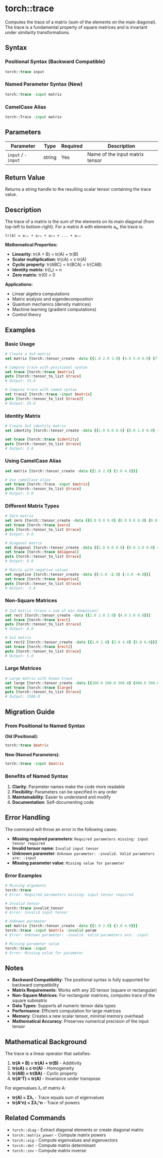 # torch::trace

Computes the trace of a matrix (sum of the elements on the main diagonal). The trace is a fundamental property of square matrices and is invariant under similarity transformations.

## Syntax

### Positional Syntax (Backward Compatible)
```tcl
torch::trace input
```

### Named Parameter Syntax (New)
```tcl
torch::trace -input matrix
```

### CamelCase Alias
```tcl
torch::Trace -input matrix
```

## Parameters

| Parameter | Type | Required | Description |
|-----------|------|----------|-------------|
| `input` / `-input` | string | Yes | Name of the input matrix tensor |

## Return Value

Returns a string handle to the resulting scalar tensor containing the trace value.

## Description

The trace of a matrix is the sum of the elements on its main diagonal (from top-left to bottom-right). For a matrix A with elements aᵢⱼ, the trace is:

```
tr(A) = a₁₁ + a₂₂ + a₃₃ + ... + aₙₙ
```

**Mathematical Properties:**
- **Linearity**: tr(A + B) = tr(A) + tr(B)
- **Scalar multiplication**: tr(cA) = c·tr(A)
- **Cyclic property**: tr(ABC) = tr(BCA) = tr(CAB)
- **Identity matrix**: tr(Iₙ) = n
- **Zero matrix**: tr(0) = 0

**Applications:**
- Linear algebra computations
- Matrix analysis and eigendecomposition
- Quantum mechanics (density matrices)
- Machine learning (gradient computations)
- Control theory

## Examples

### Basic Usage

```tcl
# Create a 3x3 matrix
set matrix [torch::tensor_create -data {{1.0 2.0 3.0} {4.0 5.0 6.0} {7.0 8.0 9.0}}]

# Compute trace with positional syntax
set trace [torch::trace $matrix]
puts [torch::tensor_to_list $trace]
# Output: 15.0

# Compute trace with named syntax
set trace2 [torch::trace -input $matrix]
puts [torch::tensor_to_list $trace2]
# Output: 15.0
```

### Identity Matrix

```tcl
# Create 3x3 identity matrix
set identity [torch::tensor_create -data {{1.0 0.0 0.0} {0.0 1.0 0.0} {0.0 0.0 1.0}}]

set trace [torch::trace $identity]
puts [torch::tensor_to_list $trace]
# Output: 3.0
```

### Using CamelCase Alias

```tcl
set matrix [torch::tensor_create -data {{1.0 2.0} {3.0 4.0}}]

# Use camelCase alias
set trace [torch::Trace -input $matrix]
puts [torch::tensor_to_list $trace]
# Output: 5.0
```

### Different Matrix Types

```tcl
# Zero matrix
set zero [torch::tensor_create -data {{0.0 0.0 0.0} {0.0 0.0 0.0} {0.0 0.0 0.0}}]
set trace [torch::trace $zero]
puts [torch::tensor_to_list $trace]
# Output: 0.0

# Diagonal matrix
set diagonal [torch::tensor_create -data {{2.0 0.0 0.0} {0.0 3.0 0.0} {0.0 0.0 4.0}}]
set trace [torch::trace $diagonal]
puts [torch::tensor_to_list $trace]
# Output: 9.0

# Matrix with negative values
set negative [torch::tensor_create -data {{-1.0 -2.0} {-3.0 -4.0}}]
set trace [torch::trace $negative]
puts [torch::tensor_to_list $trace]
# Output: -5.0
```

### Non-Square Matrices

```tcl
# 2x3 matrix (trace = sum of min dimension)
set rect [torch::tensor_create -data {{1.0 2.0 3.0} {4.0 5.0 6.0}}]
set trace [torch::trace $rect]
puts [torch::tensor_to_list $trace]
# Output: 6.0

# 3x2 matrix
set rect2 [torch::tensor_create -data {{1.0 2.0} {3.0 4.0} {5.0 6.0}}]
set trace [torch::trace $rect2]
puts [torch::tensor_to_list $trace]
# Output: 5.0
```

### Large Matrices

```tcl
# Large matrix with known trace
set large [torch::tensor_create -data {{100.0 200.0 300.0} {400.0 500.0 600.0} {700.0 800.0 900.0}}]
set trace [torch::trace $large]
puts [torch::tensor_to_list $trace]
# Output: 1500.0
```

## Migration Guide

### From Positional to Named Syntax

**Old (Positional):**
```tcl
torch::trace $matrix
```

**New (Named Parameters):**
```tcl
torch::trace -input $matrix
```

### Benefits of Named Syntax

1. **Clarity**: Parameter names make the code more readable
2. **Flexibility**: Parameters can be specified in any order
3. **Maintainability**: Easier to understand and modify
4. **Documentation**: Self-documenting code

## Error Handling

The command will throw an error in the following cases:

- **Missing required parameters**: `Required parameters missing: input tensor required`
- **Invalid tensor name**: `Invalid input tensor`
- **Unknown parameter**: `Unknown parameter: -invalid. Valid parameters are: -input`
- **Missing parameter value**: `Missing value for parameter`

### Error Examples

```tcl
# Missing arguments
torch::trace
# Error: Required parameters missing: input tensor required

# Invalid tensor
torch::trace invalid_tensor
# Error: Invalid input tensor

# Unknown parameter
set matrix [torch::tensor_create -data {{1.0 2.0} {3.0 4.0}}]
torch::trace -input $matrix -invalid param
# Error: Unknown parameter: -invalid. Valid parameters are: -input

# Missing parameter value
torch::trace -input
# Error: Missing value for parameter
```

## Notes

- **Backward Compatibility**: The positional syntax is fully supported for backward compatibility
- **Matrix Requirements**: Works with any 2D tensor (square or rectangular)
- **Non-Square Matrices**: For rectangular matrices, computes trace of the square submatrix
- **Data Types**: Supports all numeric tensor data types
- **Performance**: Efficient computation for large matrices
- **Memory**: Creates a new scalar tensor, minimal memory overhead
- **Mathematical Accuracy**: Preserves numerical precision of the input tensor

## Mathematical Background

The trace is a linear operator that satisfies:

1. **tr(A + B) = tr(A) + tr(B)** - Additivity
2. **tr(cA) = c·tr(A)** - Homogeneity
3. **tr(AB) = tr(BA)** - Cyclic property
4. **tr(A^T) = tr(A)** - Invariance under transpose

For eigenvalues λᵢ of matrix A:
- **tr(A) = Σλᵢ** - Trace equals sum of eigenvalues
- **tr(A^n) = Σλᵢ^n** - Trace of powers

## Related Commands

- `torch::diag` - Extract diagonal elements or create diagonal matrix
- `torch::matrix_power` - Compute matrix powers
- `torch::eig` - Compute eigenvalues and eigenvectors
- `torch::det` - Compute matrix determinant
- `torch::inv` - Compute matrix inverse 